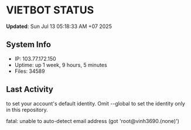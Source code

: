 # VIETBOT STATUS
**Updated**: Sun Jul 13 05:18:33 AM +07 2025

## System Info
- IP: 103.77.172.150
- Uptime: up 1 week, 9 hours, 5 minutes
- Files: 34589

## Last Activity

to set your account's default identity.
Omit --global to set the identity only in this repository.

fatal: unable to auto-detect email address (got 'root@vinh3690.(none)')
